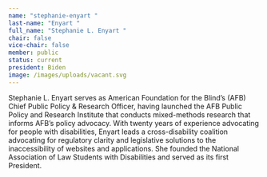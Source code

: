 ```yaml
---
name: "stephanie-enyart "
last-name: "Enyart "
full_name: "Stephanie L. Enyart "
chair: false
vice-chair: false
member: public
status: current
president: Biden
image: /images/uploads/vacant.svg
---
```

Stephanie L. Enyart serves as American Foundation for the Blind’s (AFB) Chief Public Policy & Research Officer, having launched the AFB Public Policy and Research Institute that conducts mixed-methods research that informs AFB’s policy advocacy. With twenty years of experience advocating for people with disabilities, Enyart leads a cross-disability coalition advocating for regulatory clarity and legislative solutions to the inaccessibility of websites and applications. She founded the National Association of Law Students with Disabilities and served as its first President.